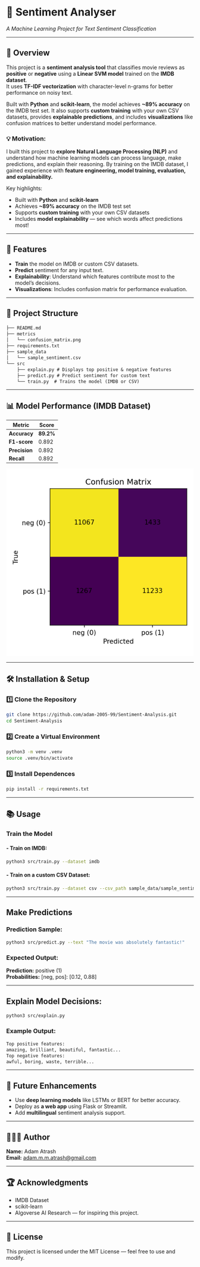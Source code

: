 # 🎯 Sentiment Analyser  
*A Machine Learning Project for Text Sentiment Classification*

---

## 📌 Overview
This project is a **sentiment analysis tool** that classifies movie reviews as **positive** or **negative** using a **Linear SVM model** trained on the **IMDB dataset**.  
It uses **TF-IDF vectorization** with character-level n-grams for better performance on noisy text.

Built with **Python** and **scikit-learn**, the model achieves **~89% accuracy** on the IMDB test set.
It also supports **custom training** with your own CSV datasets, provides **explainable predictions**, and includes **visualizations** like confusion matrices to better understand model performance.

### 💡 Motivation:
I built this project to **explore Natural Language Processing (NLP)** and understand how machine learning models can process language, make predictions, and explain their reasoning.
By training on the IMDB dataset, I gained experience with **feature engineering, model training, evaluation, and explainability.**

Key highlights:
- Built with **Python** and **scikit-learn**
- Achieves **~89% accuracy** on the IMDB test set
- Supports **custom training** with your own CSV datasets
- Includes **model explainability** — see which words affect predictions most!

---

## 🚀 Features
- **Train** the model on IMDB or custom CSV datasets.
- **Predict** sentiment for any input text.
- **Explainability**: Understand which features contribute most to the model’s decisions.
- **Visualizations**: Includes confusion matrix for performance evaluation.

---

## 📂 Project Structure
```
├── README.md
├── metrics
│   └── confusion_matrix.png
├── requirements.txt
├── sample_data
│   └── sample_sentiment.csv
└── src
    ├── explain.py # Displays top positive & negative features
    ├── predict.py # Predict sentiment for custom text
    └── train.py  # Trains the model (IMDB or CSV)
```

---

## 📊 Model Performance (IMDB Dataset)
| Metric          | Score |
|---------------|--------|
| **Accuracy**   | **89.2%** |
| **F1-score**   | 0.892 |
| **Precision**  | 0.892 |
| **Recall**     | 0.892 |

![Confusion Matrix](metrics/confusion_matrix.png)

---

## 🛠️ Installation & Setup

### **1️⃣ Clone the Repository**
```bash
git clone https://github.com/adam-2005-99/Sentiment-Analysis.git
cd Sentiment-Analysis  
```
### **2️⃣ Create a Virtual Environment**
```bash
python3 -m venv .venv
source .venv/bin/activate
```
### **3️⃣ Install Dependences**
```bash
pip install -r requirements.txt
```
---

## 📚 Usage
### Train the Model
#### - Train on IMDB:
```bash
python3 src/train.py --dataset imdb
```
#### - Train on a custom CSV Dataset:
```bash
python3 src/train.py --dataset csv --csv_path sample_data/sample_sentiment.csv
```
---
## Make Predictions
### Prediction Sample:
```bash
python3 src/predict.py --text "The movie was absolutely fantastic!"
```
### Expected Output:
**Prediction:** positive (1)  
**Probabilities:** [neg, pos]: [0.12, 0.88]


---
## Explain Model Decisions:
```bash
python3 src/explain.py
```
### Example Output:
```ymal
Top positive features:
amazing, brilliant, beautiful, fantastic...
Top negative features:
awful, boring, waste, terrible...

```
---

## 🧠 Future Enhancements
- Use **deep learning models** like LSTMs or BERT for better accuracy. 
- Deploy as **a web app** using Flask or Streamlit.
- Add **multilingual** sentiment analysis support.

---
## 🧑🏻‍💻 Author
**Name:** Adam Atrash   
**Email:** adam.m.m.atrash@gmail.com

---
## 🏆 Acknowledgments
- IMDB Dataset
- scikit-learn
- Algoverse AI Research — for inspiring this project.

--- 
## 📜 License
This project is licensed under the MIT License — feel free to use and modify.



